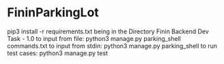 # FininParkingLot

pip3 install -r requirements.txt
being in the Directory Finin Backend Dev Task - 1.0
to input from file: python3 manage.py parking_shell commands.txt
to input from stdin: python3 manage.py parking_shell
to run test cases: python3 manage.py test

